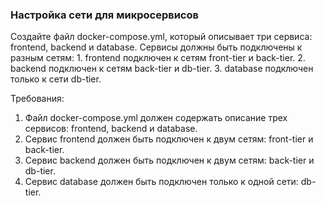 
### Настройка сети для микросервисов

Создайте файл docker-compose.yml, который описывает три сервиса: frontend, backend и database. Сервисы должны быть подключены к разным сетям: 1. frontend подключен к сетям front-tier и back-tier. 2. backend подключен к сетям back-tier и db-tier. 3. database подключен только к сети db-tier.

Требования:
1. Файл docker-compose.yml должен содержать описание трех сервисов: frontend, backend и database. 
2. Сервис frontend должен быть подключен к двум сетям: front-tier и back-tier. 
3. Сервис backend должен быть подключен к двум сетям: back-tier и db-tier. 
4. Сервис database должен быть подключен только к одной сети: db-tier.